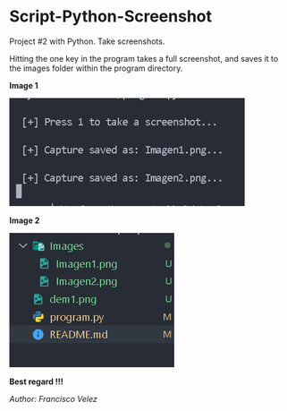 # Script-Python-Screenshot

Project #2 with Python. Take screenshots.

Hitting the one key in the program takes a full screenshot, 
and saves it to the images folder within the program directory.

**Image 1**

![Program image](dem1.png)

**Image 2**

![Program image](dem2.png)

**Best regard !!!**

<cite>Author: Francisco Velez</cite>
